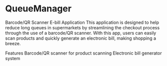 # QueueManager
Barcode/QR Scanner E-bill Application
This application is designed to help reduce long queues in supermarkets by streamlining the checkout process through the use of a barcode/QR scanner. With this app, users can easily scan products and quickly generate an electronic bill, making shopping a breeze.

Features
Barcode/QR scanner for product scanning
Electronic bill generator system
